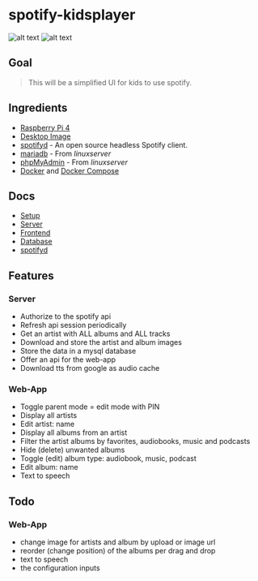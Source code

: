 # spotify-kidsplayer

![alt text](../master/docs/screenshots/artists.png?raw=true "Screenshot Artists")
![alt text](../master/docs/screenshots/artist.png?raw=true "Screenshot Artist")

## Goal

> This will be a simplified UI for kids to use spotify.

## Ingredients
- [Raspberry Pi 4](https://geizhals.de/raspberry-pi-4-modell-b-v54547.html)
- [Desktop Image](https://www.raspberrypi.com/software/operating-systems/)
- [spotifyd](https://github.com/Spotifyd/spotifyd) - An open source headless Spotify client.
- [mariadb](https://docs.linuxserver.io/images/docker-mariadb) - From *linuxserver*
- [phpMyAdmin](https://docs.linuxserver.io/images/docker-phpmyadmin) - From *linuxserver*
- [Docker](https://get.docker.com/) and [Docker Compose](https://github.com/docker/compose/releases/)

## Docs
- [Setup](https://github.com/seekwhencer/spotify-kidsplayer/blob/master/docs/SETUP.md)
- [Server](https://github.com/seekwhencer/spotify-kidsplayer/blob/master/docs/SERVER.md)
- [Frontend](https://github.com/seekwhencer/spotify-kidsplayer/blob/master/docs/FRONTEND.md)
- [Database](https://github.com/seekwhencer/spotify-kidsplayer/blob/master/docs/DATABASE.md)
- [spotifyd](https://github.com/seekwhencer/spotify-kidsplayer/blob/master/docs/SPOTIFYD.md)

## Features
 
### Server

- Authorize to the spotify api
- Refresh api session periodically
- Get an artist with ALL albums and ALL tracks
- Download and store the artist and album images
- Store the data in a mysql database
- Offer an api for the web-app
- Download tts from google as audio cache

### Web-App

- Toggle parent mode = edit mode with PIN
- Display all artists
- Edit artist: name
- Display all albums from an artist
- Filter the artist albums by favorites, audiobooks, music and podcasts
- Hide (delete) unwanted albums
- Toggle (edit) album type: audiobook, music, podcast 
- Edit album: name
- Text to speech

## Todo

### Web-App

- change image for artists and album by upload or image url
- reorder (change position) of the albums per drag and drop
- text to speech
- the configuration inputs